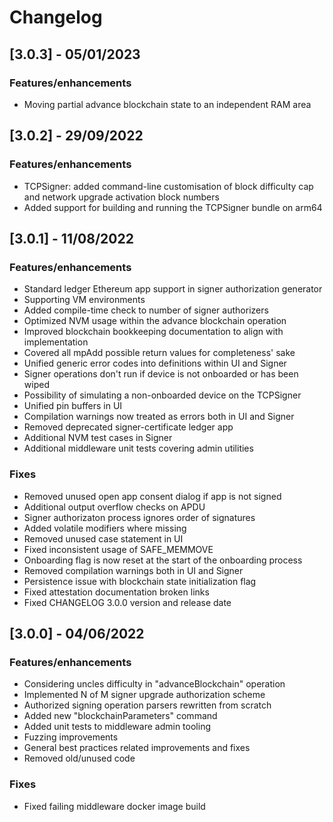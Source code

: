 # Changelog

## [3.0.3] - 05/01/2023

### Features/enhancements

- Moving partial advance blockchain state to an independent RAM area

## [3.0.2] - 29/09/2022

### Features/enhancements

- TCPSigner: added command-line customisation of block difficulty cap and network upgrade activation block numbers
- Added support for building and running the TCPSigner bundle on arm64

## [3.0.1] - 11/08/2022

### Features/enhancements

- Standard ledger Ethereum app support in signer authorization generator
- Supporting VM environments
- Added compile-time check to number of signer authorizers
- Optimized NVM usage within the advance blockchain operation
- Improved blockchain bookkeeping documentation to align with implementation
- Covered all mpAdd possible return values for completeness' sake
- Unified generic error codes into definitions within UI and Signer
- Signer operations don't run if device is not onboarded or has been wiped
- Possibility of simulating a non-onboarded device on the TCPSigner
- Unified pin buffers in UI
- Compilation warnings now treated as errors both in UI and Signer
- Removed deprecated signer-certificate ledger app
- Additional NVM test cases in Signer
- Additional middleware unit tests covering admin utilities

### Fixes

- Removed unused open app consent dialog if app is not signed
- Additional output overflow checks on APDU
- Signer authorizaton process ignores order of signatures
- Added volatile modifiers where missing
- Removed unused case statement in UI
- Fixed inconsistent usage of SAFE_MEMMOVE
- Onboarding flag is now reset at the start of the onboarding process
- Removed compilation warnings both in UI and Signer
- Persistence issue with blockchain state initialization flag
- Fixed attestation documentation broken links
- Fixed CHANGELOG 3.0.0 version and release date

## [3.0.0] - 04/06/2022

### Features/enhancements

- Considering uncles difficulty in "advanceBlockchain" operation
- Implemented N of M signer upgrade authorization scheme
- Authorized signing operation parsers rewritten from scratch
- Added new "blockchainParameters" command
- Added unit tests to middleware admin tooling
- Fuzzing improvements
- General best practices related improvements and fixes
- Removed old/unused code

### Fixes

- Fixed failing middleware docker image build